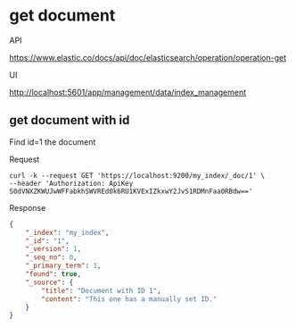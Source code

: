 # get document

API

<https://www.elastic.co/docs/api/doc/elasticsearch/operation/operation-get>

UI

<http://localhost:5601/app/management/data/index_management>

## get document with id

Find id=1 the document

Request

```SHELL
curl -k --request GET 'https://localhost:9200/my_index/_doc/1' \
--header 'Authorization: ApiKey S0dVNXZKWUJwWFFabkhSWVREd0k6RU1KVExIZkxwY2JvS1RDMnFaa0RBdw=='
```

Response

```JSON
{
    "_index": "my_index",
    "_id": "1",
    "_version": 1,
    "_seq_no": 0,
    "_primary_term": 1,
    "found": true,
    "_source": {
        "title": "Document with ID 1",
        "content": "This one has a manually set ID."
    }
}
```